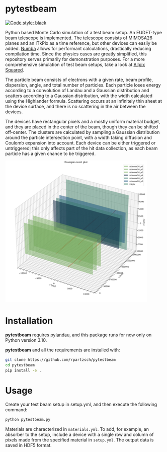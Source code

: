 # pytestbeam
[![Code style: black](https://img.shields.io/badge/code%20style-black-000000.svg)](https://github.com/psf/black)

Python based Monte Carlo simulation of a test beam setup. An EUDET-type beam telescope is implemented. The telescope consists of MIMOSA26 planes and an ITkPix as a time reference, but other devices can easily be added.
[Numba](https://numba.pydata.org/) allows for performant calculations, drastically reducing compilation time. Since the physics cases are greatly simplified, this repository serves primarily for demonstration purposes. For a more comprehensive simulation of test beam setups, take a look at [Allpix Squared](https://allpix-squared.docs.cern.ch/).

The particle beam consists of electrons with a given rate, beam profile, dispersion, angle, and total number of particles. Each particle loses energy according to a convolution of Landau and a Gaussian distribution and scatters according to a Gaussian distribution, with the width calculated using the Highlander formula. Scattering occurs at an infinitely thin sheet at the device surface, and there is no scattering in the air between the devices.

The devices have rectangular pixels and a mostly uniform material budget, and they are placed in the center of the beam, though they can be shifted off-center. The clusters are calculated by sampling a Gaussian distribution around the particle intersection point, with a width taking diffusion and Coulomb expansion into account. Each device can be either triggered or untriggered; this only affects part of the hit data collection, as each beam particle has a given chance to be triggered.

<img src="figures/setup_example_events.png" width="450"/>

# Installation
**pytestbeam** requires [pylandau](https://github.com/SiLab-Bonn/pylandau), and this package runs for now only on Python version 3.10.

**pytestbeam** and all the requirements are installed with:
```bash
git clone https://github.com/rpartzsch/pytestbeam
cd pytestbeam
pip install -e .
```
# Usage
Create your test beam setup in setup.yml, and then execute the following command:
```bash
python pytestbeam.py
```
Materials are characterized in ```materials.yml```. To add, for example, an absorber to the setup, include a device with a single row and column of pixels made from the specified material in  ```setup.yml```.
The output data is saved in HDF5 format.
